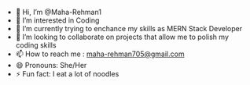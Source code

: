 - 👋 Hi, I’m @Maha-Rehman1
- 👀 I’m interested in Coding
- 🌱 I’m currently trying to enchance my skills as MERN Stack Developer
- 💞️ I’m looking to collaborate on projects that allow me to polish my coding skills
- 📫 How to reach me : maha-rehman705@gmail.com
- 😄 Pronouns: She/Her
- ⚡ Fun fact: I eat a lot of noodles 

<!---
Maha-Rehman1/Maha-Rehman1 is a ✨ special ✨ repository because its `README.md` (this file) appears on your GitHub profile.
You can click the Preview link to take a look at your changes.
--->
